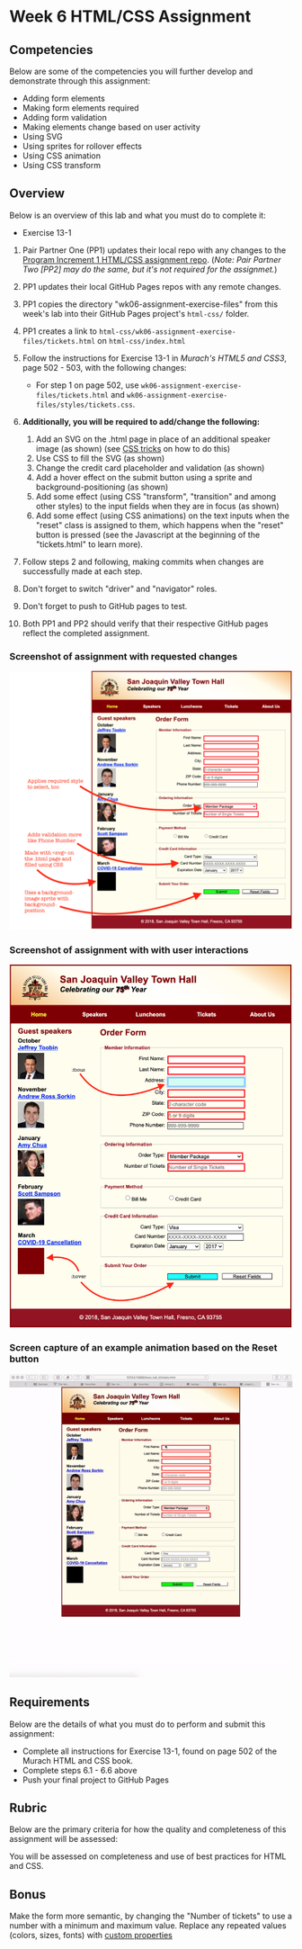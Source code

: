 # Week 6 HTML/CSS Assignment

## Competencies

Below are some of the competencies you will further develop and demonstrate through this assignment:

- Adding form elements
- Making form elements required
- Adding form validation
- Making elements change based on user activity
- Using SVG
- Using sprites for rollover effects
- Using CSS animation
- Using CSS transform


## Overview

Below is an overview of this lab and what you must do to complete it:
- Exercise 13-1

1. Pair Partner One (PP1) updates their local repo with any changes to the [Program Increment 1 HTML/CSS assignment repo](https://gitlab.mccinfo.net/code-school/course-work/pi1-html-css). (_Note: Pair Partner Two [PP2] may do the same, but it's not required for the assignmet._)
1. PP1 updates their local GitHub Pages repos with any remote changes.
1. PP1 copies the directory "wk06-assignment-exercise-files" from this week's lab into their GitHub Pages project's `html-css/` folder.
1. PP1 creates a link to `html-css/wk06-assignment-exercise-files/tickets.html` on  `html-css/index.html`
1. Follow the instructions for Exercise 13-1 in _Murach's HTML5 and CSS3_, page 502 - 503, with the following changes:
    - For step 1 on page 502, use `wk06-assignment-exercise-files/tickets.html` and `wk06-assignment-exercise-files/styles/tickets.css`.
1. **Additionally, you will be required to add/change the following:**
    1. Add an SVG on the .html page in place of an additional speaker image (as shown) (see [CSS tricks](https://css-tricks.com/using-svg/) on how to do this)
    1. Use CSS to fill the SVG (as shown)
    1. Change the credit card placeholder and validation (as shown)
    1. Add a hover effect on the submit button using a sprite and background-positioning (as shown)
    1. Add some effect (using CSS "transform", "transition" and among other styles) to the input fields when they are in focus (as shown)
    1. Add some effect (using CSS animations) on the text inputs when the "reset" class is assigned to them, which happens when the "reset" button is pressed (see the Javascript at the beginning of the "tickets.html" to learn more).


1. Follow steps 2 and following, making commits when changes are successfully made at each step.
1. Don't forget to switch "driver" and "navigator" roles.
1. Don't forget to push to GitHub pages to test.
1. Both PP1 and PP2 should verify that their respective GitHub pages reflect the completed assignment.

### Screenshot of assignment with requested changes
![wk06-assignment-screenshot-with-differences.png](wk06-assignment-screenshot-with-differences.png)

### Screenshot of assignment with with user interactions
![wk06-assignment-screenshot-with-user-interaction.png](wk06-assignment-screenshot-with-user-interaction.png)

### Screen capture of an example animation based on the Reset button
![wk06-assignment-interaction-example.gif](wk06-assignment-interaction-example.gif)
## Requirements

Below are the details of what you must do to perform and submit this assignment:

- Complete all instructions for Exercise 13-1, found on page 502 of the Murach HTML and CSS book.
- Complete steps 6.1 - 6.6 above
- Push your final project to GitHub Pages

## Rubric

Below are the primary criteria for how the quality and completeness of this assignment will be assessed:

You will be assessed on completeness and use of best practices for HTML and CSS.

## Bonus

Make the form more semantic, by changing the "Number of tickets" to use a number with a minimum and maximum value.
Replace any repeated values (colors, sizes, fonts) with [custom properties](https://developer.mozilla.org/en-US/docs/Web/CSS/Using_CSS_custom_properties)

